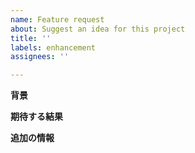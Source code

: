 ```yaml
---
name: Feature request
about: Suggest an idea for this project
title: ''
labels: enhancement
assignees: ''

---
```


**背景**

**期待する結果**

**追加の情報**
<!-- 参考リンクなど -->
